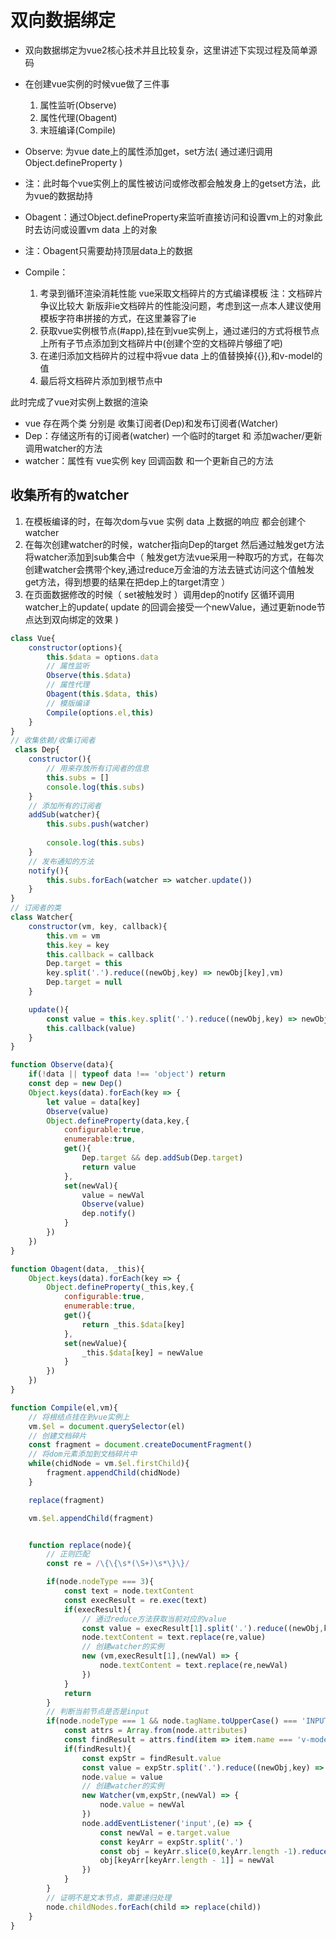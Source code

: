 # 双向数据绑定
- 双向数据绑定为vue2核心技术并且比较复杂，这里讲述下实现过程及简单源码
- 在创建vue实例的时候vue做了三件事
    1. 属性监听(Observe)
    2. 属性代理(Obagent)
    3. 末班编译(Compile)


- Observe: 为vue date上的属性添加get，set方法( 通过递归调用Object.defineProperty ) 
- 注：此时每个vue实例上的属性被访问或修改都会触发身上的getset方法，此为vue的数据劫持


- Obagent：通过Object.defineProperty来监听直接访问和设置vm上的对象此时去访问或设置vm data 上的对象
- 注：Obagent只需要劫持顶层data上的数据


- Compile：
    1. 考录到循环渲染消耗性能 vue采取文档碎片的方式编译模板 
        注：文档碎片争议比较大 新版非ie文档碎片的性能没问题，考虑到这一点本人建议使用模板字符串拼接的方式，在这里兼容了ie
    2. 获取vue实例根节点(#app),挂在到vue实例上，通过递归的方式将根节点上所有子节点添加到文档碎片中(创建个空的文档碎片够细了吧)
    3. 在递归添加文档碎片的过程中将vue data 上的值替换掉{{}},和v-model的值 
    4. 最后将文档碎片添加到根节点中

此时完成了vue对实例上数据的渲染 

- vue 存在两个类 分别是 收集订阅者(Dep)和发布订阅者(Watcher)
- Dep：存储这所有的订阅者(watcher) 一个临时的target 和 添加wacher/更新调用watcher的方法
- watcher：属性有 vue实例 key 回调函数 和一个更新自己的方法

## 收集所有的watcher

1. 在模板编译的时，在每次dom与vue 实例 data 上数据的响应 都会创建个watcher
2. 在每次创建watcher的时候，watcher指向Dep的target 然后通过触发get方法将watcher添加到sub集合中（ 触发get方法vue采用一种取巧的方式，在每次创建watcher会携带个key,通过reduce万金油的方法去链式访问这个值触发get方法，得到想要的结果在把dep上的target清空 ）
3. 在页面数据修改的时候（ set被触发时 ）调用dep的notify 区循环调用watcher上的update( update 的回调会接受一个newValue，通过更新node节点达到双向绑定的效果 )


```js
class Vue{
    constructor(options){
        this.$data = options.data
        // 属性监听
        Observe(this.$data)
        // 属性代理
        Obagent(this.$data, this)
        // 模版编译
        Compile(options.el,this)
    }
}
// 收集依赖/收集订阅者
 class Dep{
    constructor(){
        // 用来存放所有订阅者的信息
        this.subs = []
        console.log(this.subs)
    }
    // 添加所有的订阅者
    addSub(watcher){
        this.subs.push(watcher)
        
        console.log(this.subs)
    }
    // 发布通知的方法
    notify(){
        this.subs.forEach(watcher => watcher.update())
    }
}
// 订阅者的类
class Watcher{
    constructor(vm, key, callback){
        this.vm = vm
        this.key = key
        this.callback = callback
        Dep.target = this
        key.split('.').reduce((newObj,key) => newObj[key],vm)
        Dep.target = null
    }

    update(){
        const value = this.key.split('.').reduce((newObj,key) => newObj[key],this.vm)
        this.callback(value)
    }
}

function Observe(data){
    if(!data || typeof data !== 'object') return
    const dep = new Dep()
    Object.keys(data).forEach(key => {
        let value = data[key]
        Observe(value)
        Object.defineProperty(data,key,{
            configurable:true,
            enumerable:true,
            get(){
                Dep.target && dep.addSub(Dep.target)
                return value
            },
            set(newVal){
                value = newVal
                Observe(value)
                dep.notify()
            }
        })
    })
}

function Obagent(data, _this){
    Object.keys(data).forEach(key => {
        Object.defineProperty(_this,key,{
            configurable:true,
            enumerable:true,
            get(){
                return _this.$data[key]
            },
            set(newValue){
                _this.$data[key] = newValue
            }
        })
    })
}

function Compile(el,vm){
    // 将根结点挂在到vue实例上
    vm.$el = document.querySelector(el)
    // 创建文档碎片
    const fragment = document.createDocumentFragment()
    // 将dom元素添加到文档碎片中
    while(chidNode = vm.$el.firstChild){
        fragment.appendChild(chidNode)
    }

    replace(fragment)

    vm.$el.appendChild(fragment)


    function replace(node){
        // 正则匹配
        const re = /\{\{\s*(\S+)\s*\}\}/

        if(node.nodeType === 3){
            const text = node.textContent
            const execResult = re.exec(text)
            if(execResult){
                // 通过reduce方法获取当前对应的value
                const value = execResult[1].split('.').reduce((newObj,key) => newObj[key],vm)
                node.textContent = text.replace(re,value)
                // 创建watcher的实例
                new (vm,execResult[1],(newVal) => {
                    node.textContent = text.replace(re,newVal)
                })
            }
            return 
        }
        // 判断当前节点是否是input
        if(node.nodeType === 1 && node.tagName.toUpperCase() === 'INPUT'){
            const attrs = Array.from(node.attributes)
            const findResult = attrs.find(item => item.name === 'v-model')
            if(findResult){
                const expStr = findResult.value
                const value = expStr.split('.').reduce((newObj,key) => newObj[key], vm)
                node.value = value
                // 创建watcher的实例
                new Watcher(vm,expStr,(newVal) => {
                    node.value = newVal
                })
                node.addEventListener('input',(e) => {
                    const newVal = e.target.value
                    const keyArr = expStr.split('.')
                    const obj = keyArr.slice(0,keyArr.length -1).reduce((newObj,key) => newObj[key],vm)
                    obj[keyArr[keyArr.length - 1]] = newVal
                })
            }
        }
        // 证明不是文本节点，需要递归处理
        node.childNodes.forEach(child => replace(child))
    }
}
```